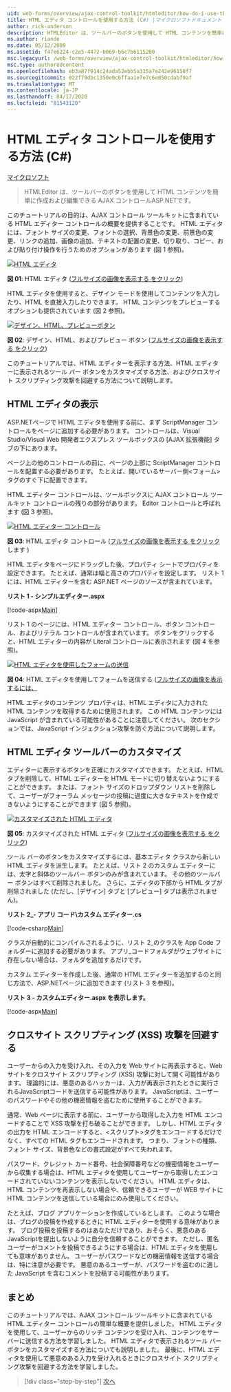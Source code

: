 ```yaml
---
uid: web-forms/overview/ajax-control-toolkit/htmleditor/how-do-i-use-the-html-editor-control-cs
title: HTML エディタ コントロールを使用する方法 (C#) |マイクロソフトドキュメント
author: rick-anderson
description: HTMLEditor は、ツールバーのボタンを使用して HTML コンテンツを簡単に作成および編集できる AJAX コントロールASP.NETです。
ms.author: riande
ms.date: 05/12/2009
ms.assetid: f47e6224-c2e5-4472-b069-b6c7b6115200
msc.legacyurl: /web-forms/overview/ajax-control-toolkit/htmleditor/how-do-i-use-the-html-editor-control-cs
msc.type: authoredcontent
ms.openlocfilehash: eb3a87f914c24ada52ebb5a315a7e242e96158f7
ms.sourcegitcommit: 022f79dbc1350e0c6ffaa1e7e7c6e850cdabf9af
ms.translationtype: MT
ms.contentlocale: ja-JP
ms.lasthandoff: 04/17/2020
ms.locfileid: "81543120"
---
```

# <a name="how-do-i-use-the-html-editor-control-c"></a>HTML エディタ コントロールを使用する方法 (C#)

[マイクロソフト](https://github.com/microsoft)

> HTMLEditor は、ツールバーのボタンを使用して HTML コンテンツを簡単に作成および編集できる AJAX コントロールASP.NETです。

このチュートリアルの目的は、AJAX コントロール ツールキットに含まれている HTML エディター コントロールの概要を提供することです。 HTML エディタには、フォント サイズの変更、フォントの選択、背景色の変更、前景色の変更、リンクの追加、画像の追加、テキストの配置の変更、切り取り、コピー、および貼り付け操作を行うためのオプションがあります (図 1 参照)。

[![HTML エディタ](how-do-i-use-the-html-editor-control-cs/_static/image1.jpg)](how-do-i-use-the-html-editor-control-cs/_static/image1.png)

**図 01**: HTML エディタ ([フルサイズの画像を表示する をクリック](how-do-i-use-the-html-editor-control-cs/_static/image2.png))

HTML エディタを使用すると、デザイン モードを使用してコンテンツを入力したり、HTML を直接入力したりできます。 HTML コンテンツをプレビューするオプションも提供されています (図 2 参照)。

[![デザイン、HTML、プレビューボタン](how-do-i-use-the-html-editor-control-cs/_static/image2.jpg)](how-do-i-use-the-html-editor-control-cs/_static/image3.png)

**図 02**: デザイン、HTML、およびプレビュー ボタン ([フルサイズの画像を表示する をクリック](how-do-i-use-the-html-editor-control-cs/_static/image4.png))

このチュートリアルでは、HTML エディターを表示する方法、HTML エディターに表示されるツール バー ボタンをカスタマイズする方法、およびクロスサイト スクリプティング攻撃を回避する方法について説明します。

## <a name="displaying-the-html-editor"></a>HTML エディタの表示

ASP.NETページで HTML エディタを使用する前に、まず ScriptManager コントロールをページに追加する必要があります。 コントロールは、Visual Studio/Visual Web 開発者エクスプレス ツールボックスの [AJAX 拡張機能] タブの下にあります。

ページ上の他のコントロールの前に、ページの上部に ScriptManager コントロールを配置する必要があります。 たとえば、開いているサーバー側&lt;フォーム&gt;タグのすぐ下に配置できます。

HTML エディター コントロールは、ツールボックスに AJAX コントロール ツールキット コントロールの残りの部分があります。 Editor コントロールと呼ばれます (図 3 参照)。

[![HTML エディター コントロール](how-do-i-use-the-html-editor-control-cs/_static/image3.jpg)](how-do-i-use-the-html-editor-control-cs/_static/image5.png)

**図 03**: HTML エディタ コントロール ([フルサイズの画像を表示する をクリック](how-do-i-use-the-html-editor-control-cs/_static/image6.png)します )

HTML エディタをページにドラッグした後、プロパティ シートでプロパティを設定できます。 たとえば、通常は幅と高さのプロパティを設定します。 リスト 1 には、HTML エディターを含む ASP.NET ページのソースが含まれています。

**リスト 1 - シンプルエディター.aspx**

[!code-aspx[Main](how-do-i-use-the-html-editor-control-cs/samples/sample1.aspx)]

リスト 1 のページには、HTML エディター コントロール、ボタン コントロール、およびリテラル コントロールが含まれています。 ボタンをクリックすると、HTML エディターの内容が Literal コントロールに表示されます (図 4 を参照)。

[![HTML エディタを使用したフォームの送信](how-do-i-use-the-html-editor-control-cs/_static/image4.jpg)](how-do-i-use-the-html-editor-control-cs/_static/image7.png)

**図 04**: HTML エディタを使用してフォームを送信する ([フルサイズの画像を表示するには、](how-do-i-use-the-html-editor-control-cs/_static/image8.png)

HTML エディタのコンテンツ プロパティは、HTML エディタに入力された HTML コンテンツを取得するために使用されます。 この HTML コンテンツには JavaScript が含まれている可能性があることに注意してください。 次のセクションでは、JavaScript インジェクション攻撃を防ぐ方法について説明します。

## <a name="customizing-the-html-editor-toolbar"></a>HTML エディタ ツールバーのカスタマイズ

エディターに表示するボタンを正確にカスタマイズできます。 たとえば、HTML タブを削除して、HTML エディターを HTML モードに切り替えないようにすることができます。 または、フォント サイズのドロップダウン リストを削除して、ユーザーがフォーラム メッセージの投稿に過度に大きなテキストを作成できないようにすることができます (図 5 参照)。

[![カスタマイズされた HTML エディタ](how-do-i-use-the-html-editor-control-cs/_static/image5.jpg)](how-do-i-use-the-html-editor-control-cs/_static/image9.png)

**図 05**: カスタマイズされた HTML エディタ ([フルサイズの画像を表示する をクリック](how-do-i-use-the-html-editor-control-cs/_static/image10.png))

ツール バーのボタンをカスタマイズするには、基本エディタ クラスから新しい HTML エディタを派生します。 たとえば、リスト 2 のカスタム エディターには、太字と斜体のツールバー ボタンのみが含まれています。 その他のツールバー ボタンはすべて削除されました。 さらに、エディタの下部から HTML タブが削除されました (ただし、[デザイン] タブと [プレビュー] タブは表示されません)。

**リスト 2\_- アプリ コード\カスタム エディター.cs**

[!code-csharp[Main](how-do-i-use-the-html-editor-control-cs/samples/sample2.cs)]

クラスが自動的にコンパイルされるように、リスト 2\_のクラスを App Code フォルダーに追加する必要があります。 アプリ\_コードフォルダがウェブサイトに存在しない場合は、フォルダを追加するだけです。

カスタム エディターを作成した後、通常の HTML エディターを追加するのと同じ方法で、ASP.NETページに追加できます (リスト 3 を参照)。

**リスト 3 - カスタムエディター.aspx を表示します。**

[!code-aspx[Main](how-do-i-use-the-html-editor-control-cs/samples/sample3.aspx)]

## <a name="avoiding-cross-site-scripting-xss-attacks"></a>クロスサイト スクリプティング (XSS) 攻撃を回避する

ユーザーからの入力を受け入れ、その入力を Web サイトに再表示すると、Web サイトをクロスサイト スクリプティング (XSS) 攻撃に対して開く可能性があります。 理論的には、悪意のあるハッカーは、入力が再表示されたときに実行されるJavaScriptコードを送信する可能性があります。 JavaScriptは、ユーザーのパスワードやその他の機密情報を盗むために使用することができます。

通常、Web ページに表示する前に、ユーザーから取得した入力を HTML エンコードすることで XSS 攻撃を打ち破ることができます。 しかし、HTML エディタの出力を HTML エンコードすると、&lt;スクリプト&gt;タグをエンコードするだけでなく、すべての HTML タグもエンコードされます。 つまり、フォントの種類、フォント サイズ、背景色などの書式設定がすべて失われます。

パスワード、クレジット カード番号、社会保障番号などの機密情報をユーザーから収集する場合は、HTML エディタを使用してユーザーから取得したエンコードされていないコンテンツを表示しないでください。 HTML エディタは、HTML コンテンツを再表示しない場合や、信頼できるユーザーが WEB サイトに HTML コンテンツを送信している場合にのみ使用してください。

たとえば、ブログ アプリケーションを作成しているとします。 このような場合は、ブログの投稿を作成するときに HTML エディターを使用する意味があります。 ブログ投稿を投稿するのはあなただけであり、おそらく、悪意のあるJavaScriptを提出しないように自分を信頼することができます。 ただし、匿名ユーザーがコメントを投稿できるようにする場合は、HTML エディタを使用しても意味がありません。 ユーザーがパスワードなどの機密情報を送信する場合は、特に注意が必要です。 悪意のあるユーザーが、パスワードを盗むのに適した JavaScript を含むコメントを投稿する可能性があります。

## <a name="summary"></a>まとめ

このチュートリアルでは、AJAX コントロール ツールキットに含まれている HTML エディター コントロールの簡単な概要を提供しました。 HTML エディタを使用して、ユーザーからのリッチ コンテンツを受け入れ、コンテンツをサーバーに送信する方法を学習しました。 HTML エディタで表示されるツール バー ボタンをカスタマイズする方法についても説明しました。 最後に、HTML エディタを使用して悪意のある入力を受け入れるときにクロスサイト スクリプティング攻撃を回避する方法を学習しました。

> [!div class="step-by-step"]
> [次へ](how-do-i-use-the-html-editor-control-vb.md)
